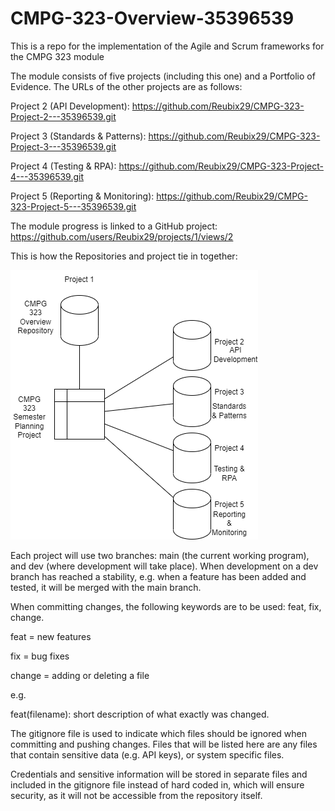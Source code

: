 # CMPG-323-Overview-35396539
This is a repo for the implementation of the Agile and Scrum frameworks for the CMPG 323 module

The module consists of five projects (including this one) and a Portfolio of Evidence. The URLs of the other projects are as follows:

Project 2 (API Development): https://github.com/Reubix29/CMPG-323-Project-2---35396539.git

Project 3 (Standards & Patterns): https://github.com/Reubix29/CMPG-323-Project-3---35396539.git

Project 4 (Testing & RPA): https://github.com/Reubix29/CMPG-323-Project-4---35396539.git

Project 5 (Reporting & Monitoring): https://github.com/Reubix29/CMPG-323-Project-5---35396539.git

The module progress is linked to a GitHub project: https://github.com/users/Reubix29/projects/1/views/2



This is how the Repositories and project tie in together:

![Alt text](/Repositories.png?raw=true "Repository Context Diagram")

Each project will use two branches: main (the current working program), and dev (where development will take place). When development on a dev branch has reached a stability, e.g. when a feature has been added and tested, it will be merged with the main branch.



When committing changes, the following keywords are to be used: feat, fix, change.

feat = new features

fix = bug fixes

change = adding or deleting a file

e.g.

feat(filename): short description of what exactly was changed.



The gitignore file is used to indicate which files should be ignored when committing and pushing changes. Files that will be listed here are any files that contain sensitive data (e.g. API keys), or system specific files.

Credentials and sensitive information will be stored in separate files and included in the gitignore file instead of hard coded in, which will ensure security, as it will not be accessible from the repository itself.
